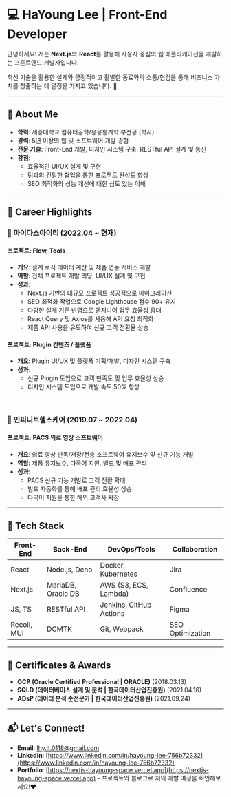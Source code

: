 # 💻 HaYoung Lee | Front-End Developer

안녕하세요! 저는 **Next.js**와 **React**를 활용해 사용자 중심의 웹 애플리케이션을 개발하는 프론트엔드 개발자입니다.

최신 기술을 활용한 설계와 긍정적이고 활발한 동료와의 소통/협업을 통해 비즈니스 가치를 창출하는 데 열정을 가지고 있습니다. 🎯

---

## 🌟 About Me

- **학력**: 세종대학교 컴퓨터공학/응용통계학 부전공 (학사)
- **경력**: 5년 이상의 웹 및 소프트웨어 개발 경험
- **전문 기술**: Front-End 개발, 디자인 시스템 구축, RESTful API 설계 및 통신
- **강점**: 
  - 효율적인 UI/UX 설계 및 구현
  - 팀과의 긴밀한 협업을 통한 프로젝트 완성도 향상
  - SEO 최적화와 성능 개선에 대한 심도 있는 이해

---

## 📂 Career Highlights

### 🏢 **마이다스아이티** (2022.04 ~ 현재)
#### **프로젝트: Flow, Tools**
- **개요**: 설계 로직 데이터 계산 및 제품 연동 서비스 개발
- **역할**: 전체 프로젝트 개발 리딩, UI/UX 설계 및 구현
- **성과**:
  - Next.js 기반의 대규모 프로젝트 성공적으로 마이그레이션
  - SEO 최적화 작업으로 Google Lighthouse 점수 90+ 유지
  - 다양한 설계 기준 반영으로 엔지니어 업무 효율성 증대
  - React Query 및 Axios를 사용해 API 요청 최적화
  - 제품 API 사용을 유도하여 신규 고객 전환율 상승

#### **프로젝트: Plugin 컨텐츠 / 플랫폼**
- **개요**: Plugin UI/UX 및 플랫폼 기획/개발, 디자인 시스템 구축
- **성과**: 
  - 신규 Plugin 도입으로 고객 만족도 및 업무 효율성 상승
  - 디자인 시스템 도입으로 개발 속도 50% 향상

<br/>

### 🏢 **인피니트헬스케어** (2019.07 ~ 2022.04)
#### **프로젝트: PACS 의료 영상 소프트웨어**
- **개요**: 의료 영상 판독/저장/전송 소프트웨어 유지보수 및 신규 기능 개발
- **역할**: 제품 유지보수, 다국어 지원, 빌드 및 배포 관리
- **성과**: 
  - PACS 신규 기능 개발로 고객 전환 확대
  - 빌드 자동화를 통해 배포 관리 효율성 상승
  - 다국어 지원을 통한 해외 고객사 확장

---

## 🔧 Tech Stack

| Front-End  | Back-End              | DevOps/Tools           | Collaboration     |
|------------|-----------------------|------------------------|-------------------|
| React      | Node.js, Deno         | Docker, Kubernetes     | Jira              |
| Next.js    | MariaDB, Oracle DB    | AWS (S3, ECS, Lambda)  | Confluence        |
| JS, TS     | RESTful API           | Jenkins, GitHub Actions| Figma             |
| Recoil, MUI| DCMTK                 | Git, Webpack           | SEO Optimization  |

---

## 📜 Certificates & Awards
- **OCP (Oracle Certified Professional | ORACLE)** (2018.03.13)
- **SQLD (데이터베이스 설계 및 분석 | 한국데이터산업진흥원)** (2021.04.16)
- **ADsP (데이터 분석 준전문가 | 한국데이터산업진흥원)** (2021.09.24)

---

## 📬 Let's Connect!

- **Email**: [lhy.it.0118@gmail.com](mailto:lhy.it.0118@gmail.com)
- **LinkedIn**: [https://www.linkedin.com/in/hayoung-lee-756b72332](https://www.linkedin.com/in/hayoung-lee-756b72332)
- **Portfolio**: [https://nextjs-hayoung-space.vercel.app](https://nextjs-hayoung-space.vercel.app) - 프로젝트와 블로그로 저의 개발 여정을 확인해보세요!❤️
